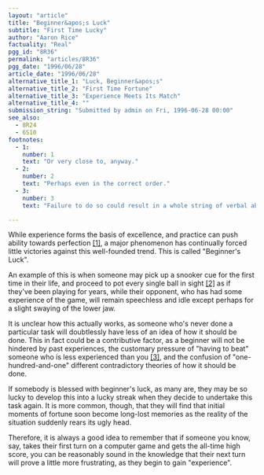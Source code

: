```yaml
---
layout: "article"
title: "Beginner&apos;s Luck"
subtitle: "First Time Lucky"
author: "Aaron Rice"
factuality: "Real"
pgg_id: "8R36"
permalink: "articles/8R36"
pgg_date: "1996/06/28"
article_date: "1996/06/28"
alternative_title_1: "Luck, Beginner&apos;s"
alternative_title_2: "First Time Fortune"
alternative_title_3: "Experience Meets Its Match"
alternative_title_4: ""
submission_string: "Submitted by admin on Fri, 1996-06-28 00:00"
see_also:
  - 8R24
  - 6S10
footnotes: 
  - 1:
    number: 1
    text: "Or very close to, anyway."
  - 2:
    number: 2
    text: "Perhaps even in the correct order."
  - 3:
    number: 3
    text: "Failure to do so could result in a whole string of verbal abuse."

---
```

<div>
<p>While experience forms the basis of excellence, and practice can push ability towards perfection <a href="#footnote-body.1" name="footnote-link.1" class="footnote-link">[1]</a>, a major phenomenon has continually forced little victories against this well-founded trend. This is called "Beginner's Luck".</p>
<p>An example of this is when someone may pick up a snooker cue for the first time in their life, and proceed to pot every single ball in sight <a href="#footnote-body.2" name="footnote-link.2" class="footnote-link">[2]</a> as if they've been playing for years, while their opponent, who has had some experience of the game, will remain speechless and idle except perhaps for a slight swaying of the lower jaw.</p>
<p>It is unclear how this actually works, as someone who's never done a particular task will doubtlessly have less of an idea of how it should be done. This in fact could be a contributive factor, as a beginner will not be hindered by past experiences, the customary pressure of "having to beat" someone who is less experienced than you <a href="#footnote-body.3" name="footnote-link.3" class="footnote-link">[3]</a>, and the confusion of "one-hundred-and-one" different contradictory theories of how it should be done.</p>
<p>If somebody is blessed with beginner's luck, as many are, they may be so lucky to develop this into a lucky streak when they decide to undertake this task again. It is more common, though, that they will find that initial moments of fortune soon become long-lost memories as the reality of the situation suddenly rears its ugly head.</p>
<p>Therefore, it is always a good idea to remember that if someone you know, say, takes their first turn on a computer game and gets the all-time high score, you can be reasonably sound in the knowledge that their next turn will prove a little more frustrating, as they begin to gain "experience".</p>
</div>
